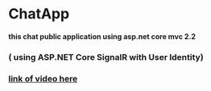 # ChatApp
#### this chat public application using asp.net core mvc 2.2  
###  ( using ASP.NET Core SignalR with User Identity)

###  [link of video here](https://www.youtube.com/watch?v=RUZLIh4Vo20&list=PLWaICQIaKdJa_dt2AxFHSQJENZec7epGc&index=2&ab_channel=DotNet)
